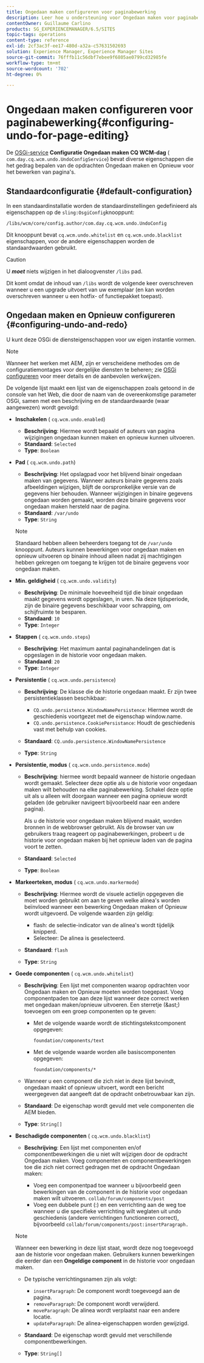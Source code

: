 ```yaml
---
title: Ongedaan maken configureren voor paginabewerking
description: Leer hoe u ondersteuning voor Ongedaan maken voor paginabewerking in AEM configureert.
contentOwner: Guillaume Carlino
products: SG_EXPERIENCEMANAGER/6.5/SITES
topic-tags: operations
content-type: reference
exl-id: 2cf3ac3f-ee17-480d-a32a-c57631502693
solution: Experience Manager, Experience Manager Sites
source-git-commit: 76fffb11c56dbf7ebee9f6805ae0799cd32985fe
workflow-type: tm+mt
source-wordcount: '702'
ht-degree: 0%

---
```


# Ongedaan maken configureren voor paginabewerking{#configuring-undo-for-page-editing}

De [OSGi-service](/help/sites-deploying/configuring-osgi.md)  **Configuratie Ongedaan maken CQ WCM-dag** ( `com.day.cq.wcm.undo.UndoConfigService`) bevat diverse eigenschappen die het gedrag bepalen van de opdrachten Ongedaan maken en Opnieuw voor het bewerken van pagina&#39;s.

## Standaardconfiguratie {#default-configuration}

In een standaardinstallatie worden de standaardinstellingen gedefinieerd als eigenschappen op de `sling:OsgiConfig`knooppunt:

`/libs/wcm/core/config.author/com.day.cq.wcm.undo.UndoConfig`

Dit knooppunt bevat `cq.wcm.undo.whitelist` en `cq.wcm.undo.blacklist` eigenschappen, voor de andere eigenschappen worden de standaardwaarden gebruikt.

>[!CAUTION]
>
>U ***moet*** niets wijzigen in het dialoogvenster `/libs` pad.
>
>Dit komt omdat de inhoud van `/libs` wordt de volgende keer overschreven wanneer u een upgrade uitvoert van uw exemplaar (en kan worden overschreven wanneer u een hotfix- of functiepakket toepast).

## Ongedaan maken en Opnieuw configureren {#configuring-undo-and-redo}

U kunt deze OSGi de diensteigenschappen voor uw eigen instantie vormen.

>[!NOTE]
>
>Wanneer het werken met AEM, zijn er verscheidene methodes om de configuratiemontages voor dergelijke diensten te beheren; zie [OSGi configureren](/help/sites-deploying/configuring-osgi.md) voor meer details en de aanbevolen werkwijzen.

De volgende lijst maakt een lijst van de eigenschappen zoals getoond in de console van het Web, die door de naam van de overeenkomstige parameter OSGi, samen met een beschrijving en de standaardwaarde (waar aangewezen) wordt gevolgd:

* **Inschakelen**
( `cq.wcm.undo.enabled`)

   * **Beschrijving**: Hiermee wordt bepaald of auteurs van pagina wijzigingen ongedaan kunnen maken en opnieuw kunnen uitvoeren.
   * **Standaard**: `Selected`
   * **Type**: `Boolean`

* **Pad**
( `cq.wcm.undo.path`)

   * **Beschrijving**: Het opslagpad voor het blijvend binair ongedaan maken van gegevens. Wanneer auteurs binaire gegevens zoals afbeeldingen wijzigen, blijft de oorspronkelijke versie van de gegevens hier behouden. Wanneer wijzigingen in binaire gegevens ongedaan worden gemaakt, worden deze binaire gegevens voor ongedaan maken hersteld naar de pagina.
   * **Standaard**: `/var/undo`
   * **Type**: `String`

  >[!NOTE]
  >
  >Standaard hebben alleen beheerders toegang tot de `/var/undo` knooppunt. Auteurs kunnen bewerkingen voor ongedaan maken en opnieuw uitvoeren op binaire inhoud alleen nadat zij machtigingen hebben gekregen om toegang te krijgen tot de binaire gegevens voor ongedaan maken.

* **Min. geldigheid**
( `cq.wcm.undo.validity`)

   * **Beschrijving**: De minimale hoeveelheid tijd die binair ongedaan maakt gegevens wordt opgeslagen, in uren. Na deze tijdsperiode, zijn de binaire gegevens beschikbaar voor schrapping, om schijfruimte te besparen.
   * **Standaard**: `10`
   * **Type**: `Integer`

* **Stappen**
( `cq.wcm.undo.steps`)

   * **Beschrijving**: Het maximum aantal paginahandelingen dat is opgeslagen in de historie voor ongedaan maken.
   * **Standaard**: `20`
   * **Type**: `Integer`

* **Persistentie**
( `cq.wcm.undo.persistence`)

   * **Beschrijving**: De klasse die de historie ongedaan maakt. Er zijn twee persistentieklassen beschikbaar:

      * `CQ.undo.persistence.WindowNamePersistence`: Hiermee wordt de geschiedenis voortgezet met de eigenschap window.name.
      * `CQ.undo.persistence.CookiePersistance`: Houdt de geschiedenis vast met behulp van cookies.

   * **Standaard**: `CQ.undo.persistence.WindowNamePersistence`
   * **Type**: `String`

* **Persistentie, modus**
( `cq.wcm.undo.persistence.mode`)

   * **Beschrijving**: hiermee wordt bepaald wanneer de historie ongedaan wordt gemaakt. Selecteer deze optie als u de historie voor ongedaan maken wilt behouden na elke paginabewerking. Schakel deze optie uit als u alleen wilt doorgaan wanneer een pagina opnieuw wordt geladen (de gebruiker navigeert bijvoorbeeld naar een andere pagina).

     Als u de historie voor ongedaan maken blijvend maakt, worden bronnen in de webbrowser gebruikt. Als de browser van uw gebruikers traag reageert op paginabewerkingen, probeert u de historie voor ongedaan maken bij het opnieuw laden van de pagina voort te zetten.

   * **Standaard**: `Selected`
   * **Type**: `Boolean`

* **Markeerteken, modus**
( `cq.wcm.undo.markermode`)

   * **Beschrijving**: Hiermee wordt de visuele actielijn opgegeven die moet worden gebruikt om aan te geven welke alinea&#39;s worden beïnvloed wanneer een bewerking Ongedaan maken of Opnieuw wordt uitgevoerd. De volgende waarden zijn geldig:

      * flash: de selectie-indicator van de alinea&#39;s wordt tijdelijk knipperd.
      * Selecteer: De alinea is geselecteerd.

   * **Standaard**: `flash`
   * **Type**: `String`

* **Goede componenten**
( `cq.wcm.undo.whitelist`)

   * **Beschrijving**: Een lijst met componenten waarop opdrachten voor Ongedaan maken en Opnieuw moeten worden toegepast. Voeg componentpaden toe aan deze lijst wanneer deze correct werken met ongedaan maken/opnieuw uitvoeren. Een sterretje (&amp;ast;) toevoegen om een groep componenten op te geven:

      * Met de volgende waarde wordt de stichtingstekstcomponent opgegeven:

        `foundation/components/text`

      * Met de volgende waarde worden alle basiscomponenten opgegeven:

        `foundation/components/*`

   * Wanneer u een component die zich niet in deze lijst bevindt, ongedaan maakt of opnieuw uitvoert, wordt een bericht weergegeven dat aangeeft dat de opdracht onbetrouwbaar kan zijn.

   * **Standaard**: De eigenschap wordt gevuld met vele componenten die AEM bieden.
   * **Type**: `String[]`

* **Beschadigde componenten**
( `cq.wcm.undo.blacklist`)

   * **Beschrijving**: Een lijst met componenten en/of componentbewerkingen die u niet wilt wijzigen door de opdracht Ongedaan maken. Voeg componenten en componentbewerkingen toe die zich niet correct gedragen met de opdracht Ongedaan maken:

      * Voeg een componentpad toe wanneer u bijvoorbeeld geen bewerkingen van de component in de historie voor ongedaan maken wilt uitvoeren. `collab/forum/components/post`
      * Voeg een dubbele punt (:) en een verrichting aan de weg toe wanneer u die specifieke verrichting wilt weglaten uit undo geschiedenis (andere verrichtingen functioneren correct), bijvoorbeeld `collab/forum/components/post:insertParagraph.`

  >[!NOTE]
  >
  >Wanneer een bewerking in deze lijst staat, wordt deze nog toegevoegd aan de historie voor ongedaan maken. Gebruikers kunnen bewerkingen die eerder dan een **Ongeldige component** in de historie voor ongedaan maken.

   * De typische verrichtingsnamen zijn als volgt:

      * `insertParagraph`: De component wordt toegevoegd aan de pagina.
      * `removeParagraph`: De component wordt verwijderd.
      * `moveParagraph`: De alinea wordt verplaatst naar een andere locatie.
      * `updateParagraph`: De alinea-eigenschappen worden gewijzigd.

   * **Standaard**: De eigenschap wordt gevuld met verschillende componentbewerkingen.
   * **Type**: `String[]`
